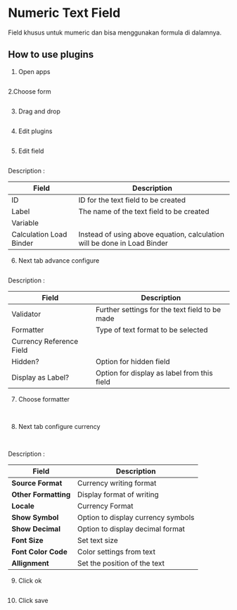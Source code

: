 # Numeric Text Field

Field khusus untuk mumeric dan bisa menggunakan formula di dalamnya.

## How to use plugins

1. Open apps

<img src="https://raw.githubusercontent.com/kinnara-digital-studio/kecak-workflow/master/docs/assets/numer_openApps.png" alt="" />

2.Choose form

<img src="https://raw.githubusercontent.com/kinnara-digital-studio/kecak-workflow/master/docs/assets/numer_chooseForm.png" alt="" />


3. Drag and drop

<img src="https://raw.githubusercontent.com/kinnara-digital-studio/kecak-workflow/master/docs/assets/numer_dragDrop.png" alt="" />


4. Edit plugins

<img src="https://raw.githubusercontent.com/kinnara-digital-studio/kecak-workflow/master/docs/assets/numer_edit.png" alt="" />


5. Edit field

<img src="https://raw.githubusercontent.com/kinnara-digital-studio/kecak-workflow/master/docs/assets/numer_editField.png" alt="" />


Description :

|Field |Description|
|-|-|
|ID|ID for the text field to be created|
|Label|The name of the text field to be created|
|Variable||
|Calculation Load Binder|Instead of using above equation, calculation will be done in Load Binder|

6. Next tab advance configure

<img src="https://raw.githubusercontent.com/kinnara-digital-studio/kecak-workflow/master/docs/assets/numer_editAdvance.png" alt="" />

Description :

|Field |Description|
|-|-|
|Validator|Further settings for the text field to be made|
|Formatter|Type of text format to be selected|
|Currency Reference Field||
|Hidden?|Option for hidden field|
|Display as Label?|Option for display as label from this field|

7. Choose formatter

<img src="https://raw.githubusercontent.com/kinnara-digital-studio/kecak-workflow/master/docs/assets/numer_chooseFormatter.png" alt="" />

<img src="https://raw.githubusercontent.com/kinnara-digital-studio/kecak-workflow/master/docs/assets/numer_chooseFormatter.png" alt="" />


8. Next tab configure currency

<img src="https://raw.githubusercontent.com/kinnara-digital-studio/kecak-workflow/master/docs/assets/numer_configureCurrency.png" alt="" />

<img src="https://raw.githubusercontent.com/kinnara-digital-studio/kecak-workflow/master/docs/assets/numer_configureCurrency2.png" alt="" />

Description :

|Field|Description|
|-----|-----------|
|**Source Format**|Currency writing format|
|**Other Formatting**|Display format of writing|
|**Locale**|Currency Format|
|**Show Symbol**|Option to display currency symbols|
|**Show Decimal**|Option to display decimal format|
|**Font Size**|Set text size|
|**Font Color Code**|Color settings from text|
|**Allignment**|Set the position of the text|


9. Click ok

<img src="https://raw.githubusercontent.com/kinnara-digital-studio/kecak-workflow/master/docs/assets/numer_ok.png" alt="" />


10. Click save

<img src="https://raw.githubusercontent.com/kinnara-digital-studio/kecak-workflow/master/docs/assets/numer_save.png" alt="" />

